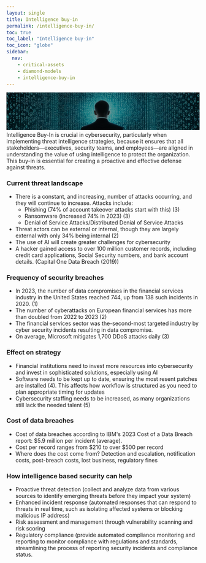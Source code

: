 ```yaml
---
layout: single
title: Intelligence buy-in
permalink: /intelligence-buy-in/
toc: true
toc_label: "Intelligence buy-in"
toc_icon: "globe"
sidebar:
  nav:
    - critical-assets
    - diamond-models
    - intelligence-buy-in
---
```

![intelligence](/assets/Image-intelligence-buy-in.png)
Intelligence Buy-In is crucial in cybersecurity, particularly when implementing threat intelligence strategies, because it ensures that all stakeholders—executives, security teams, and employees—are aligned in understanding the value of using intelligence to protect the organization. This buy-in is essential for creating a proactive and effective defense against threats.

### Current threat landscape
- There is a constant, and increasing, number of attacks occurring, and they will continue to increase. Attacks include:
    - Phishing (74% of account takeover attacks start with this) (3)
    - Ransomware (increased 74% in 2023) (3)
    - Denial of Service Attacks/Distributed Denial of Service Attacks
- Threat actors can be external or internal, though they are largely external with only 34% being internal (2)
- The use of AI will create greater challenges for cybersecurity
- A hacker gained access to over 100 million customer records, including credit card applications, Social Security numbers, and bank account details. (Capital One Data Breach (2019))

### Frequency of security breaches
- In 2023, the number of data compromises in the financial services industry in the United States reached 744, up from 138 such incidents in 2020. (1)
- The number of cyberattacks on European financial services has more than doubled from 2022 to 2023 (2)
- The financial services sector was the-second-most targeted industry by cyber security incidents resulting in data compromise.
- On average, Microsoft mitigates 1,700 DDoS attacks daily (3)

### Effect on strategy
- Financial institutions need to invest more resources into cybersecurity and invest in sophisticated solutions, especially using AI
- Software needs to be kept up to date, ensuring the most resent patches are installed (4). This affects how workflow is structured as you need to plan appropriate timing for updates
- Cybersecurity staffing needs to be increased, as many organizations still lack the needed talent (5)

### Cost of data breaches
- Cost of data breaches according to IBM's 2023 Cost of a Data Breach report: $5.9 million per incident (average). 
- Cost per record ranges from $210 to over $500 per record
- Where does the cost come from? Detection and escalation, notification costs, post-breach costs, lost business, regulatory fines

### How intelligence based security can help
- Proactive threat detection (collect and analyze data from various sources to identify emerging threats before they impact your system)
- Enhanced incident response (automated responses that can respond to threats in real time, such as isolating affected systems or blocking malicious IP address)
- Risk assessment and management through vulnerability scanning and risk scoring
- Regulatory compliance (provide automated compliance monitoring and reporting to monitor compliance with regulations and standards, streamlining the process of reporting security incidents and compliance status.